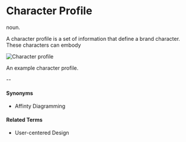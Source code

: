 # Character Profile
noun.

A character profile is a set of information that define a brand character. These characters can embody  

![Character profile](https://github.com/voxable-labs/cui-glossary/blob/master/images/character-profile.jpg?raw=true "Character profile")

An example character profile.

--

#### Synonyms
* Affinty Diagramming

#### Related Terms
* User-centered Design
